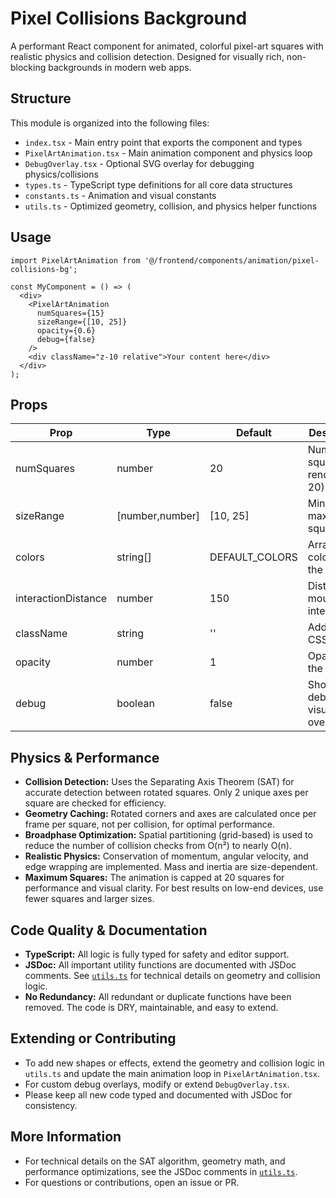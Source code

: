 # Pixel Collisions Background

A performant React component for animated, colorful pixel-art squares with realistic physics and collision detection. Designed for visually rich, non-blocking backgrounds in modern web apps.

## Structure

This module is organized into the following files:

- `index.tsx` - Main entry point that exports the component and types
- `PixelArtAnimation.tsx` - Main animation component and physics loop
- `DebugOverlay.tsx` - Optional SVG overlay for debugging physics/collisions
- `types.ts` - TypeScript type definitions for all core data structures
- `constants.ts` - Animation and visual constants
- `utils.ts` - Optimized geometry, collision, and physics helper functions

## Usage

```tsx
import PixelArtAnimation from '@/frontend/components/animation/pixel-collisions-bg';

const MyComponent = () => (
  <div>
    <PixelArtAnimation 
      numSquares={15}
      sizeRange={[10, 25]}
      opacity={0.6}
      debug={false}
    />
    <div className="z-10 relative">Your content here</div>
  </div>
);
```

## Props

| Prop                | Type            | Default         | Description                                 |
|---------------------|-----------------|-----------------|---------------------------------------------|
| numSquares          | number          | 20              | Number of squares to render (max 20)        |
| sizeRange           | [number,number] | [10, 25]        | Min and max size for squares                |
| colors              | string[]        | DEFAULT_COLORS  | Array of colors for the squares             |
| interactionDistance | number          | 150             | Distance for mouse interaction              |
| className           | string          | ''              | Additional CSS classes                      |
| opacity             | number          | 1               | Opacity of the squares                      |
| debug               | boolean         | false           | Show debug visualization overlay            |

## Physics & Performance

- **Collision Detection:** Uses the Separating Axis Theorem (SAT) for accurate detection between rotated squares. Only 2 unique axes per square are checked for efficiency.
- **Geometry Caching:** Rotated corners and axes are calculated once per frame per square, not per collision, for optimal performance.
- **Broadphase Optimization:** Spatial partitioning (grid-based) is used to reduce the number of collision checks from O(n²) to nearly O(n).
- **Realistic Physics:** Conservation of momentum, angular velocity, and edge wrapping are implemented. Mass and inertia are size-dependent.
- **Maximum Squares:** The animation is capped at 20 squares for performance and visual clarity. For best results on low-end devices, use fewer squares and larger sizes.

## Code Quality & Documentation

- **TypeScript:** All logic is fully typed for safety and editor support.
- **JSDoc:** All important utility functions are documented with JSDoc comments. See [`utils.ts`](./utils.ts) for technical details on geometry and collision logic.
- **No Redundancy:** All redundant or duplicate functions have been removed. The code is DRY, maintainable, and easy to extend.

## Extending or Contributing

- To add new shapes or effects, extend the geometry and collision logic in `utils.ts` and update the main animation loop in `PixelArtAnimation.tsx`.
- For custom debug overlays, modify or extend `DebugOverlay.tsx`.
- Please keep all new code typed and documented with JSDoc for consistency.

## More Information

- For technical details on the SAT algorithm, geometry math, and performance optimizations, see the JSDoc comments in [`utils.ts`](./utils.ts).
- For questions or contributions, open an issue or PR.
